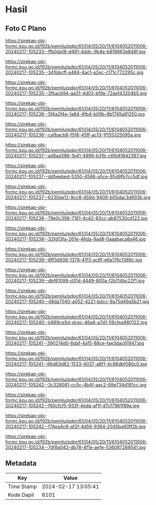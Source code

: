 # Hasil

## Foto C Plano

https://sirekap-obj-formc.kpu.go.id/f92b/pemilu/pdpr/61/04/05/20/11/6104052011006-20240217-105233--ffb0da18-d491-4ddc-9b4e-b819663e848f.jpg

https://sirekap-obj-formc.kpu.go.id/f92b/pemilu/pdpr/61/04/05/20/11/6104052011006-20240217-105235--341bbcff-a484-4ac1-a2ec-c171c772295c.jpg

https://sirekap-obj-formc.kpu.go.id/f92b/pemilu/pdpr/61/04/05/20/11/6104052011006-20240217-105235--3fbacb94-aa31-4d03-bf9e-72ae143204b5.jpg

https://sirekap-obj-formc.kpu.go.id/f92b/pemilu/pdpr/61/04/05/20/11/6104052011006-20240217-105236--5f4a2f4e-1a84-4fb4-b09b-8b1745a91250.jpg

https://sirekap-obj-formc.kpu.go.id/f92b/pemilu/pdpr/61/04/05/20/11/6104052011006-20240217-105236--cafbacb8-f5f8-45ff-ac13-1f155325095a.jpg

https://sirekap-obj-formc.kpu.go.id/f92b/pemilu/pdpr/61/04/05/20/11/6104052011006-20240217-105237--ad8ad386-1b41-4899-b31b-c6fb81842387.jpg

https://sirekap-obj-formc.kpu.go.id/f92b/pemilu/pdpr/61/04/05/20/11/6104052011006-20240217-105237--dd5eebed-5350-4566-a5ce-95d9fb7cc5df.jpg

https://sirekap-obj-formc.kpu.go.id/f92b/pemilu/pdpr/61/04/05/20/11/6104052011006-20240217-105237--6230ee12-9cc8-459d-9409-b05dac3d693b.jpg

https://sirekap-obj-formc.kpu.go.id/f92b/pemilu/pdpr/61/04/05/20/11/6104052011006-20240217-105238--79e0c398-7181-4c42-83cc-ab87530cd123.jpg

https://sirekap-obj-formc.kpu.go.id/f92b/pemilu/pdpr/61/04/05/20/11/6104052011006-20240217-105238--32fd13fa-261e-46da-9ad8-0aaabaca8a46.jpg

https://sirekap-obj-formc.kpu.go.id/f92b/pemilu/pdpr/61/04/05/20/11/6104052011006-20240217-105239--8ff3d938-1378-41f3-ac6f-e6a176c1389c.jpg

https://sirekap-obj-formc.kpu.go.id/f92b/pemilu/pdpr/61/04/05/20/11/6104052011006-20240217-105239--dbf61099-d31d-4449-800a-f2b114bc22f1.jpg

https://sirekap-obj-formc.kpu.go.id/f92b/pemilu/pdpr/61/04/05/20/11/6104052011006-20240217-105240--48da7040-a052-4221-bdcc-9a75d49a5b21.jpg

https://sirekap-obj-formc.kpu.go.id/f92b/pemilu/pdpr/61/04/05/20/11/6104052011006-20240217-105240--b899ce5d-dcec-46a6-a7d1-59cfea980122.jpg

https://sirekap-obj-formc.kpu.go.id/f92b/pemilu/pdpr/61/04/05/20/11/6104052011006-20240217-105241--390214d0-6daf-4a15-88ce-fae3dac61947.jpg

https://sirekap-obj-formc.kpu.go.id/f92b/pemilu/pdpr/61/04/05/20/11/6104052011006-20240217-105241--86d63d82-1533-4037-a8f1-4c96dbf080c0.jpg

https://sirekap-obj-formc.kpu.go.id/f92b/pemilu/pdpr/61/04/05/20/11/6104052011006-20240217-105242--3c328081-cc5c-4b4f-aac2-68e734d181cc.jpg

https://sirekap-obj-formc.kpu.go.id/f92b/pemilu/pdpr/61/04/05/20/11/6104052011006-20240217-105242--f60cfcf5-933f-4eda-af1f-d7cf7961f89a.jpg

https://sirekap-obj-formc.kpu.go.id/f92b/pemilu/pdpr/61/04/05/20/11/6104052011006-20240217-105242--f74ea4c8-af2f-4d56-9364-2045ba60ff2b.jpg

https://sirekap-obj-formc.kpu.go.id/f92b/pemilu/pdpr/61/04/05/20/11/6104052011006-20240217-105234--7df8a042-db78-4f1e-ae1e-536087289541.jpg


## Metadata

| Key        | Value               |
| ---------- | ------------------- |
| Time Stamp | 2024-02-17 13:05:41 |
| Kode Dapil | 6101                |



